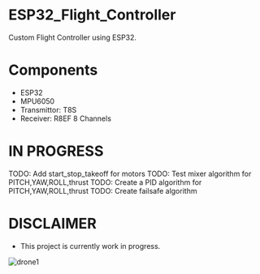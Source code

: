 # ESP32_Flight_Controller
Custom Flight Controller using ESP32. 
# Components 
- ESP32
- MPU6050
- Transmittor: T8S  
- Receiver: R8EF 8 Channels 
# IN PROGRESS
TODO: Add start_stop_takeoff for motors 
TODO: Test mixer algorithm for PITCH,YAW,ROLL,thrust
TODO: Create a PID algorithm for PITCH,YAW,ROLL,thrust
TODO: Create failsafe algorithm 
# DISCLAIMER 
- This project is currently work in progress. 

![drone1](https://user-images.githubusercontent.com/72906227/213342396-0f88d2d2-977f-4f84-8c85-83eedcf9172e.jpeg)

